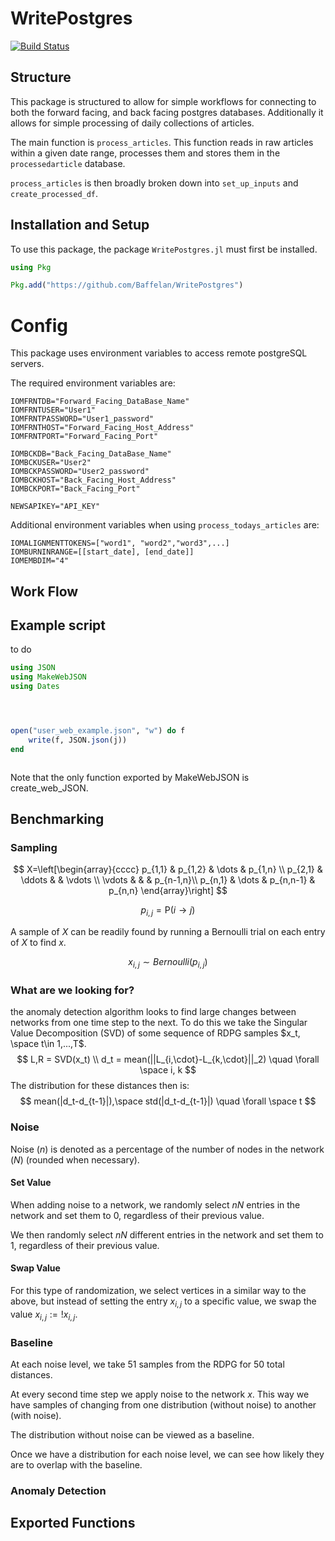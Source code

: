 # WritePostgres

[![Build Status](https://github.com/StirlingSmith/WritePostgres.jl/actions/workflows/CI.yml/badge.svg?branch=main)](https://github.com/StirlingSmith/WritePostgres.jl/actions/workflows/CI.yml?query=branch%3Amain)
## Structure
This package is structured to allow for  simple workflows for connecting to both the forward facing, and back facing postgres databases. Additionally it allows for simple processing of daily collections of articles.

The main function is `process_articles`. This function reads in raw articles within a given date range, processes them and stores them in the `processedarticle` database.

`process_articles` is then broadly broken down into `set_up_inputs` and `create_processed_df`.
## Installation and Setup
To use this package, the package `WritePostgres.jl` must first be installed.
```julia
using Pkg

Pkg.add("https://github.com/Baffelan/WritePostgres")
```

# Config
This package uses environment variables to access remote postgreSQL servers.

The required environment variables are:
```
IOMFRNTDB="Forward_Facing_DataBase_Name"
IOMFRNTUSER="User1"
IOMFRNTPASSWORD="User1_password"
IOMFRNTHOST="Forward_Facing_Host_Address"
IOMFRNTPORT="Forward_Facing_Port"

IOMBCKDB="Back_Facing_DataBase_Name"
IOMBCKUSER="User2"
IOMBCKPASSWORD="User2_password"
IOMBCKHOST="Back_Facing_Host_Address"
IOMBCKPORT="Back_Facing_Port"

NEWSAPIKEY="API_KEY"
```

Additional environment variables when using `process_todays_articles` are:
```
IOMALIGNMENTTOKENS=["word1", "word2","word3",...]
IOMBURNINRANGE=[[start_date], [end_date]]
IOMEMBDIM="4"
```


## Work Flow

## Example script
to do
```julia
using JSON
using MakeWebJSON
using Dates




open("user_web_example.json", "w") do f
    write(f, JSON.json(j))
end



```
Note that the only function exported by MakeWebJSON is create_web_JSON.


## Benchmarking
### Sampling
$$
X=\left[\begin{array}{cccc}
    p_{1,1} & p_{1,2} & \dots     & p_{1,n} \\
    p_{2,1} & \ddots  &           & \vdots \\
    \vdots  &         &           &  p_{n-1,n}\\ 
    p_{n,1} & \dots   & p_{n,n-1} & p_{n,n}
    \end{array}\right]
$$

$$
p_{i,j} = \mathrm{P}(i\rightarrow j)
$$

A sample of $X$ can be readily found by running a Bernoulli trial on each entry of $X$ to find $x$.

$$
x_{i,j} \sim Bernoulli(p_{i,j})
$$

### What are we looking for?
the anomaly detection algorithm looks to find large changes between networks from one time step to the next. To do this we take the Singular Value Decomposition (SVD) of some sequence of RDPG samples $x_t, \space t\in 1,...,T$.
$$
L,R = SVD(x_t) \\
d_t = mean(||L_{i,\cdot}-L_{k,\cdot}||_2) \quad \forall \space i, k
$$
The distribution for these distances then is:
$$
mean(|d_t-d_{t-1}|),\space std(|d_t-d_{t-1}|) \quad \forall \space t
$$

### Noise
Noise $(n)$ is denoted as a percentage of the number of nodes in the network $(N)$ (rounded when necessary). 

#### Set Value
When adding noise to a network, we randomly select $nN$ entries in the network and set them to 0, regardless of their previous value.

We then randomly select $nN$ different entries in the network and set them to 1, regardless of their previous value.

#### Swap Value
For this type of randomization, we select vertices in a similar way to the above, but instead of setting the entry $x_{i,j}$ to a specific value, we swap the value $x_{i,j}:=!x_{i,j}$.


### Baseline
At each noise level, we take 51 samples from the RDPG for 50 total distances. 

At every second time step we apply noise to the network $x$. This way we have samples of changing from one distribution (without noise) to another (with noise).

The distribution without noise can be viewed as a baseline.

Once we have a distribution for each noise level, we can see how likely they are to overlap with the baseline.


### Anomaly Detection


## Exported Functions

```Julia

```